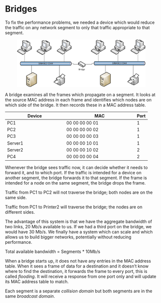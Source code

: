 # Bridges

To fix the performance problems, we needed a device which would reduce the traffic on any network segment to only that traffic appropriate to that segment.

<figure><img src="../.gitbook/assets/image (3) (1) (1).png" alt=""><figcaption></figcaption></figure>

A bridge examines all the frames which propagate on a segment. It looks at the source MAC address in each frame and identifies which nodes are on which side of the bridge. It then records these in a MAC address table.

<table><thead><tr><th width="182">Device</th><th width="219.33333333333331">MAC</th><th>Port</th></tr></thead><tbody><tr><td>PC1</td><td>00 00 00 00 01</td><td>1</td></tr><tr><td>PC2</td><td>00 00 00 00 02</td><td>1</td></tr><tr><td>PC3</td><td>00 00 00 00 03</td><td>1</td></tr><tr><td>Server1</td><td>00 00 00 10 01</td><td>1</td></tr><tr><td>Server2</td><td>00 00 00 10 02</td><td>2</td></tr><tr><td>PC4</td><td>00 00 00 00 04</td><td>2</td></tr></tbody></table>

Whenever the bridge sees traffic now, it can decide whether it needs to forward it, and to which port. If the traffic is intended for a device on another segment, the bridge forwards it to that segment. If the frame is intended for a node on the same segment, the bridge drops the frame.

Traffic from PC1 to PC2 will not traverse the bridge; both nodes are on the same side.

Traffic from PC1 to Printer2 will traverse the bridge; the nodes are on different sides.

The advantage of this system is that we have the aggregate bandwidth of two links, 20 Mb/s available to us. If we had a third port on the bridge, we would have 30 Mb/s. We finally have a system which can scale and which allows us to build bigger networks, potentially without reducing performance.

Total available bandwidth = Segments \* 10Mb/s

When a bridge starts up, it does not have any entries in the MAC address table. When it sees a frame of data for a destination and it doesn’t know where to find the destination, it forwards the frame to every port, this is called _flooding_. It will receive a response from one port only and will update its MAC address table to match.

Each segment is a separate _collision domain_ but both segments are in the same _broadcast domain_.
